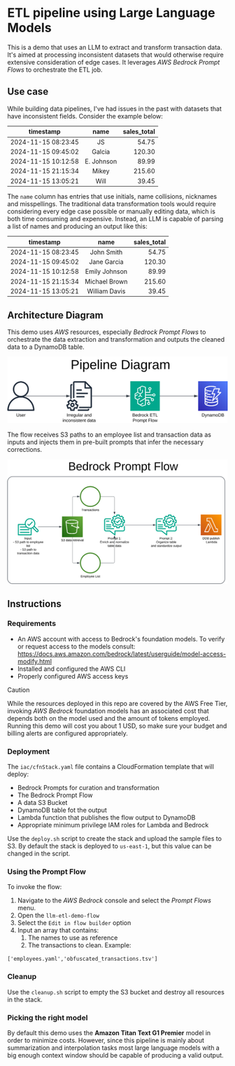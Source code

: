 # ETL pipeline using Large Language Models
This is a demo that uses an LLM to extract and transform transaction data. It's aimed at processing inconsistent datasets that would otherwise require extensive consideration of edge cases. It leverages *AWS Bedrock Prompt Flows* to orchestrate the ETL job.

## Use case

While building data pipelines, I've had issues in the past with datasets that have inconsistent fields. Consider the example below:

timestamp |	name	| sales_total
--- | :---: | ---:
2024-11-15 08:23:45 |	JS |	54.75
2024-11-15 09:45:02 |	Galcia |	120.30
2024-11-15 10:12:58 |	E. Johnson |	89.99
2024-11-15 21:15:34 |	Mikey |	215.60
2024-11-15 13:05:21 |	Will |	39.45

The `name` column has entries that use initials, name collisions, nicknames and misspellings. The traditional data transformation tools would require considering every edge case possible or manually editing data, which is both time consuming and expensive. Instead, an LLM is capable of parsing a list of names and producing an output like this:


timestamp |	name	| sales_total
--- | :---: | ---:
2024-11-15 08:23:45 |	John Smith |	54.75
2024-11-15 09:45:02 |	Jane Garcia |	120.30
2024-11-15 10:12:58 |	Emily Johnson |	89.99
2024-11-15 21:15:34 |	Michael Brown |	215.60
2024-11-15 13:05:21 |	William Davis |	39.45



## Architecture Diagram
This demo uses *AWS* resources, especially *Bedrock Prompt Flows* to orchestrate the data extraction and transformation and outputs the cleaned data to a DynamoDB table.

![High level overview](./figures/overview_white.svg "Bedrock Pipeline Overview")

The flow receives S3 paths to an employee list and transaction data as inputs and injects them in pre-built prompts that infer the necessary corrections.

![ETL prompt flow](./figures/onlyflow_white.svg "ETL Bedrock Prompt Flow")

## Instructions
### Requirements
- An AWS account with access to Bedrock's foundation models. To verify or request access to the models consult:
https://docs.aws.amazon.com/bedrock/latest/userguide/model-access-modify.html
- Installed and configured the AWS CLI
- Properly configured AWS access keys

> [!CAUTION]
> While the resources deployed in this repo are covered by the AWS Free Tier, invoking *AWS Bedrock* foundation models has an associated cost that depends both on the model used and the amount of tokens employed. Running this demo will cost you about 1 USD, so make sure your budget and billing alerts are configured appropriately.

### Deployment
The `iac/cfnStack.yaml` file contains a CloudFormation template that will deploy:
- Bedrock Prompts for curation and transformation
- The Bedrock Prompt Flow
- A data S3 Bucket
- DynamoDB table fot the output
- Lambda function that publishes the flow output to DynamoDB
- Appropriate minimum privilege IAM roles for Lambda and Bedrock

Use the `deploy.sh` script to create the stack and upload the sample files to S3. By default the stack is deployed to `us-east-1`, but this value can be changed in the script.

### Using the Prompt Flow
To invoke the flow: 
1. Navigate to the *AWS Bedrock* console and select the *Prompt Flows* menu. 
2. Open the `llm-etl-demo-flow`
3. Select the `Edit in flow builder` option
4. Input an array that contains:
    1. The names to use as reference
    2. The transactions to clean. Example: 

```
['employees.yaml','obfuscated_transactions.tsv']
```

### Cleanup
Use the `cleanup.sh` script to empty the S3 bucket and destroy all resources in the stack.

### Picking the right model
By default this demo uses the **Amazon Titan Text G1 Premier** model in order to minimize costs. However, since this pipeline is mainly about summarization and interpolation tasks most large language models with a big enough context window should be capable of producing a valid output.
